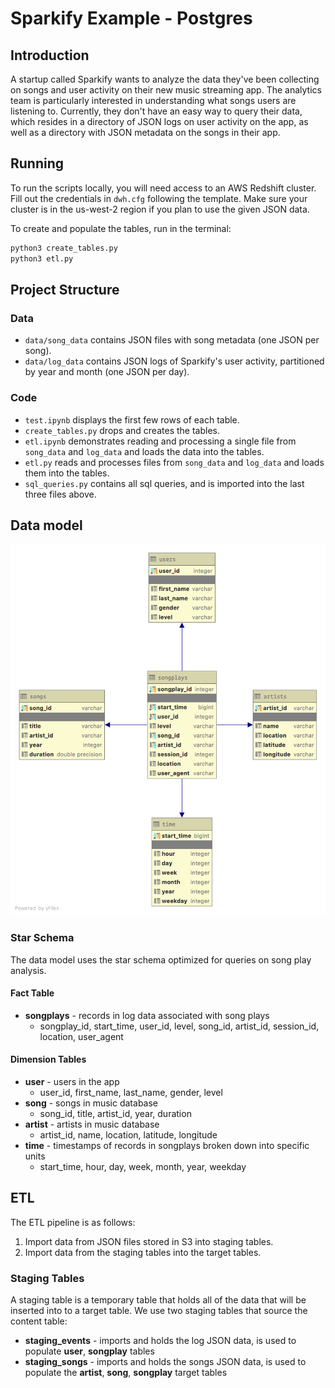 # Sparkify Example - Postgres

## Introduction

A startup called Sparkify wants to analyze the data they've been collecting on songs and user activity on their new music streaming app.
The analytics team is particularly interested in understanding what songs users are listening to.
Currently, they don't have an easy way to query their data, which resides in a directory of JSON logs on user activity on the app, as well as a directory with JSON metadata on the songs in their app.

## Running

To run the scripts locally, you will need access to an AWS Redshift cluster.
Fill out the credentials in `dwh.cfg` following the template. Make sure your cluster is in the us-west-2 region if you plan to use the given JSON data.

To create and populate the tables, run in the terminal:

```bash
python3 create_tables.py
python3 etl.py
```

## Project Structure

### Data

- `data/song_data` contains JSON files with song metadata (one JSON per song).
- `data/log_data` contains JSON logs of Sparkify's user activity, partitioned by year and month (one JSON per day).

### Code

- `test.ipynb` displays the first few rows of each table.
- `create_tables.py` drops and creates the tables.
- `etl.ipynb` demonstrates reading and processing a single file from `song_data` and `log_data` and loads the data into the tables.
- `etl.py` reads and processes files from `song_data` and `log_data` and loads them into the tables.
- `sql_queries.py` contains all sql queries, and is imported into the last three files above.

## Data model

![UML Diagram](uml.png)

### Star Schema

The data model uses the star schema optimized for queries on song play analysis.

#### Fact Table

- **songplays** - records in log data associated with song plays
  - songplay_id, start_time, user_id, level, song_id, artist_id, session_id, location, user_agent

#### Dimension Tables

- **user** - users in the app
  - user_id, first_name, last_name, gender, level
- **song** - songs in music database
  - song_id, title, artist_id, year, duration
- **artist** - artists in music database
  - artist_id, name, location, latitude, longitude
- **time** - timestamps of records in songplays broken down into specific units
  - start_time, hour, day, week, month, year, weekday

## ETL

The ETL pipeline is as follows:

1. Import data from JSON files stored in S3 into staging tables.
2. Import data from the staging tables into the target tables.

### Staging Tables

A staging table is a temporary table that holds all of the data that will be inserted into to a target table.
We use two staging tables that source the content table:

- **staging_events** - imports and holds the log JSON data, is used to populate **user**, **songplay** tables
- **staging_songs** - imports and holds the songs JSON data, is used to populate the **artist**, **song**, **songplay** target tables
